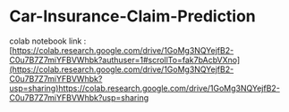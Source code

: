 # Car-Insurance-Claim-Prediction

colab notebook link : [https://colab.research.google.com/drive/1GoMg3NQYejfB2-C0u7B7Z7miYFBVWhbk?authuser=1#scrollTo=fak7bAcbVXno](https://colab.research.google.com/drive/1GoMg3NQYejfB2-C0u7B7Z7miYFBVWhbk?usp=sharing)https://colab.research.google.com/drive/1GoMg3NQYejfB2-C0u7B7Z7miYFBVWhbk?usp=sharing
